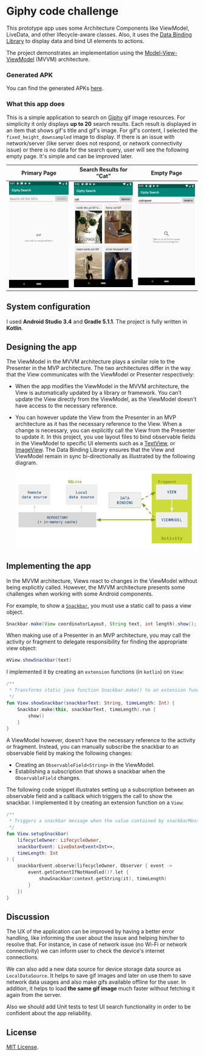 [//]: # "Image References"

[image1]: ./images/mvvm-databinding.png "MVVM Databinding"

[image2]: ./images/primary-page.png  "Primary Page"

[image3]: ./images/search-results-for-cat.png  "Search Results for “Cat”"

[image4]: ./images/empty-page.png  "Empty Page"

# Giphy code challenge

This prototype app uses some Architecture Components like ViewModel, LiveData, and other lifecycle-aware classes. Also, it uses the [Data Binding Library](http://developer.android.com/tools/data-binding/guide.html#data_objects) to display data and bind UI elements to actions.

The project demonstrates an implementation using the [Model-View-ViewModel](https://en.wikipedia.org/wiki/Model–view–viewmodel) (MVVM) architecture.

### Generated APK

You can find the generated APKs [here](https://github.com/mhBahrami/giphy-code-challenge/tree/master/apk).

### What this app does

This is a simple application to search on [Giphy](<https://giphy.com/>) gif image resources. For simplicity it only displays **up to 20** search results. Each result is displayed in an item that shows gif's title and gif's image. For gif's content, I selected the `fixed_height_downsampled` image to display.
If there is an issue with network/server (like server does not respond, or network connectivity issue) or there is no data for the search query, user will see the following empty page. It's simple and can be improved later.

|    Primary Page     | Search Results for “Cat” | Empty Page |
| :-----------------: | :----------------------: | :--------: |
| ![alt text][image2] | ![alt text][image3]      |       ![alt text][image4]     |


## System configuration

I used **Android Studio 3.4** and **Gradle 5.1.1**. The project is fully written in **Kotlin**.

## Designing the app

The ViewModel in the MVVM architecture plays a similar role to the Presenter in the MVP architecture. The two architectures differ in the way that the View communicates with the ViewModel or Presenter respectively:

- When the app modifies the ViewModel in the MVVM architecture, the View is automatically updated by a library or framework. You can’t update the View directly from the ViewModel, as the ViewModel doesn't have access to the necessary reference.

- You can however update the View from the Presenter in an MVP architecture as it has the necessary reference to the View. When a change is necessary, you can explicitly call the View from the Presenter to update it. In this project, you use layout files to bind observable fields in the ViewModel to specific UI elements such as a [TextView](https://developer.android.com/reference/android/widget/TextView.html), or [ImageView](https://developer.android.com/reference/android/widget/ImageView.html). The Data Binding Library ensures that the View and ViewModel remain in sync bi-directionally as illustrated by the following diagram.

  

  ![alt text][image1]

## Implementing the app

In the MVVM architecture, Views react to changes in the ViewModel without being explicitly called. However, the MVVM architecture presents some challenges when working with some Android components.

For example, to show a [`Snackbar`](https://developer.android.com/reference/android/support/design/widget/Snackbar.html), you must use a static call to pass a view object.

```java
Snackbar.make(View coordinatorLayout, String text, int length).show();
```

When making use of a Presenter in an MVP architecture, you may call the activity or fragment to delegate responsibility for finding the appropriate view object:

```java
mView.showSnackbar(text)
```

 I implemented it by creating an `extension` functions (in `kotlin`) on `View`:

```kotlin
/**
 * Transforms static java function Snackbar.make() to an extension function on View.
 */
fun View.showSnackbar(snackbarText: String, timeLength: Int) {
    Snackbar.make(this, snackbarText, timeLength).run {
        show()
    }
}
```

A ViewModel however, doesn’t have the necessary reference to the activity or fragment. Instead, you can manually subscribe the snackbar to an observable field by making the following changes:

- Creating an `ObservableField<String>` in the ViewModel.
- Establishing a subscription that shows a snackbar when the `ObservableField` changes.

The following code snippet illustrates setting up a subscription between an observable field and a callback which triggers the call to show the snackbar. I implemented it by creating an extension function on a `View`:

```kotlin
/**
 * Triggers a snackbar message when the value contained by snackbarMessageLiveEvent is modified.
 */
fun View.setupSnackbar(
    lifecycleOwner: LifecycleOwner,
    snackbarEvent: LiveData<Event<Int>>,
    timeLength: Int
) {
    snackbarEvent.observe(lifecycleOwner, Observer { event ->
        event.getContentIfNotHandled()?.let {
            showSnackbar(context.getString(it), timeLength)
        }
    })
}
```

## Discussion

The UX of the application can be improved by having a better error handling, like informing the user about the issue and helping him/her to resolve that. For instance, in case of network issue (no Wi-Fi or network connectivity) we can inform user to check the device's internet connections.

We can also add a new data source for device storage data source as `LocalDataSource`. It helps to save gif images and later on use them to save network data usages and also make gifs available offline for the user. In addition, it helps to load **the same gif image** much faster without fetching it again from the server.

Also we should add Unit tests to test UI search functionality in order to be confident about the app reliability.

## License

[MIT License](https://github.com/mhBahrami/giphy-code-challenge/blob/master/LICENSE.txt).